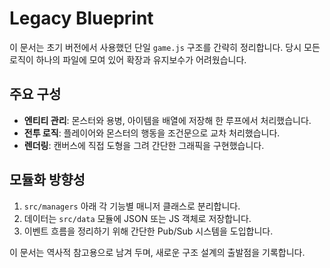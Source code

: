 # Legacy Blueprint

이 문서는 초기 버전에서 사용했던 단일 `game.js` 구조를 간략히 정리합니다. 당시 모든 로직이 하나의 파일에 모여 있어 확장과 유지보수가 어려웠습니다.

## 주요 구성

- **엔티티 관리**: 몬스터와 용병, 아이템을 배열에 저장해 한 루프에서 처리했습니다.
- **전투 로직**: 플레이어와 몬스터의 행동을 조건문으로 교차 처리했습니다.
- **렌더링**: 캔버스에 직접 도형을 그려 간단한 그래픽을 구현했습니다.

## 모듈화 방향성

1. `src/managers` 아래 각 기능별 매니저 클래스로 분리합니다.
2. 데이터는 `src/data` 모듈에 JSON 또는 JS 객체로 저장합니다.
3. 이벤트 흐름을 정리하기 위해 간단한 Pub/Sub 시스템을 도입합니다.

이 문서는 역사적 참고용으로 남겨 두며, 새로운 구조 설계의 출발점을 기록합니다.
